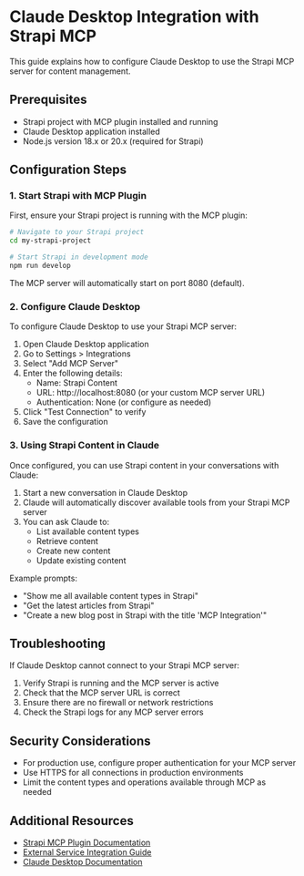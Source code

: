 # Claude Desktop Integration with Strapi MCP

This guide explains how to configure Claude Desktop to use the Strapi MCP server for content management.

## Prerequisites

- Strapi project with MCP plugin installed and running
- Claude Desktop application installed
- Node.js version 18.x or 20.x (required for Strapi)

## Configuration Steps

### 1. Start Strapi with MCP Plugin

First, ensure your Strapi project is running with the MCP plugin:

```bash
# Navigate to your Strapi project
cd my-strapi-project

# Start Strapi in development mode
npm run develop
```

The MCP server will automatically start on port 8080 (default).

### 2. Configure Claude Desktop

To configure Claude Desktop to use your Strapi MCP server:

1. Open Claude Desktop application
2. Go to Settings > Integrations
3. Select "Add MCP Server"
4. Enter the following details:
   - Name: Strapi Content
   - URL: http://localhost:8080 (or your custom MCP server URL)
   - Authentication: None (or configure as needed)
5. Click "Test Connection" to verify
6. Save the configuration

### 3. Using Strapi Content in Claude

Once configured, you can use Strapi content in your conversations with Claude:

1. Start a new conversation in Claude Desktop
2. Claude will automatically discover available tools from your Strapi MCP server
3. You can ask Claude to:
   - List available content types
   - Retrieve content
   - Create new content
   - Update existing content

Example prompts:

- "Show me all available content types in Strapi"
- "Get the latest articles from Strapi"
- "Create a new blog post in Strapi with the title 'MCP Integration'"

## Troubleshooting

If Claude Desktop cannot connect to your Strapi MCP server:

1. Verify Strapi is running and the MCP server is active
2. Check that the MCP server URL is correct
3. Ensure there are no firewall or network restrictions
4. Check the Strapi logs for any MCP server errors

## Security Considerations

- For production use, configure proper authentication for your MCP server
- Use HTTPS for all connections in production environments
- Limit the content types and operations available through MCP as needed

## Additional Resources

- [Strapi MCP Plugin Documentation](../MCP_WRAPPER_DOCUMENTATION.md)
- [External Service Integration Guide](../EXTERNAL_SERVICE_INTEGRATION.md)
- [Claude Desktop Documentation](https://www.anthropic.com/claude-desktop)
